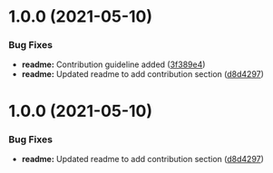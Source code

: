# 1.0.0 (2021-05-10)


### Bug Fixes

* **readme:** Contribution guideline added ([3f389e4](https://github.com/Yonomi/yonomi-device-widgets/commit/3f389e42e2e10830803a1daf699200485c249e7c))
* **readme:** Updated readme to add contribution section ([d8d4297](https://github.com/Yonomi/yonomi-device-widgets/commit/d8d4297c81502f73d59265ed019397536b1a4163))

# 1.0.0 (2021-05-10)


### Bug Fixes

* **readme:** Updated readme to add contribution section ([d8d4297](https://github.com/Yonomi/yonomi-device-widgets/commit/d8d4297c81502f73d59265ed019397536b1a4163))
